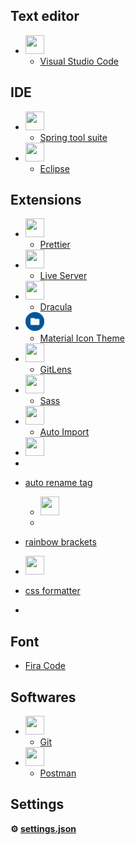 ## Text editor

  - <img src="https://code.visualstudio.com/assets/favicon.ico" height="30px" width="30px">

    - [Visual Studio Code](https://code.visualstudio.com/)
  ## IDE
 - <img src="https://spring.io/images/logo-spring-tools-gear-3dbfa4e3714afa9d58885422ec7ac8e5.svg" height="30px" width="30px">

    - [Spring tool suite ](https://spring.io/tools) 
- <img src="https://www.eclipse.org/downloads/assets/public/images/logo-eclipse.png" height="30px" width="30px">

  - [Eclipse](https://www.eclipse.org/downloads/)

 
## Extensions 

- <img src="https://avatars2.githubusercontent.com/u/25822731?s=400&v=4" height="30px" width="30px">

  - [Prettier](https://marketplace.visualstudio.com/items?itemName=esbenp.prettier-vscode)
  
- <img src="https://ritwickdey.gallerycdn.vsassets.io/extensions/ritwickdey/liveserver/5.6.1/1555497731217/Microsoft.VisualStudio.Services.Icons.Default" height="30px" width="30px">

  - [Live Server](https://marketplace.visualstudio.com/items?itemName=ritwickdey.LiveServer)

- <img src="https://dracula-theme.gallerycdn.vsassets.io/extensions/dracula-theme/theme-dracula/2.24.1/1639416273023/Microsoft.VisualStudio.Services.Icons.Default" height="30px" width="30px">

  - [Dracula](https://marketplace.visualstudio.com/items?itemName=dracula-theme.theme-dracula)

- <img src="https://raw.githubusercontent.com/PKief/vscode-material-icon-theme/master/logo.png" height="30px" width="30px">

  - [Material Icon Theme](https://marketplace.visualstudio.com/items?itemName=PKief.material-icon-theme)
  
- <img src="https://eamodio.gallerycdn.vsassets.io/extensions/eamodio/gitlens/10.2.2/1591818157905/Microsoft.VisualStudio.Services.Icons.Default" height="30px" width="30px">

  - [GitLens](https://marketplace.visualstudio.com/items?itemName=eamodio.gitlens)

- <img src="https://syler.gallerycdn.vsassets.io/extensions/syler/sass-indented/1.8.9/1595239491493/Microsoft.VisualStudio.Services.Icons.Default" height="30px" width="30px">

  - [Sass](https://marketplace.visualstudio.com/items?itemName=Syler.sass-indented)

- <img src="https://steoates.gallerycdn.vsassets.io/extensions/steoates/autoimport/1.5.4/1618500754212/Microsoft.VisualStudio.Services.Icons.Default" height="30px" width="30px">

  - [Auto Import](https://marketplace.visualstudio.com/items?itemName=steoates.autoimport)

 - <img src="https://formulahendry.gallerycdn.vsassets.io/extensions/formulahendry/auto-rename-tag/0.1.9/1634044270873/Microsoft.VisualStudio.Services.Icons.Default" height="30px" width="30px">
 - 
- [auto rename tag](https://marketplace.visualstudio.com/items?itemName=formulahendry.auto-rename-tag)

  - <img src="https://2gua.gallerycdn.vsassets.io/extensions/2gua/rainbow-brackets/0.0.6/1474455607820/Microsoft.VisualStudio.Services.Icons.Default" height="30px" width="30px">
  - 
 - [rainbow brackets](https://marketplace.visualstudio.com/items?itemName=2gua.rainbow-brackets)

  - <img src="https://cdn.vsassets.io/v/M198_20220125.5/_content/Header/default_icon_128.png" height="30px" width="30px">

- [css formatter](https://marketplace.visualstudio.com/items?itemName=aeschli.vscode-css-formatter)
- 
## Font

- [Fira Code](https://github.com/tonsky/FiraCode)

## Softwares

- <img src="https://avatars3.githubusercontent.com/u/18133?s=200&v=4" height="30px" width="30px">

  - [Git](https://git-scm.com/)

- <img src="https://cdn.auth0.com/blog/build-a-secure-express-api-using-postman-and-auth0/postman-logo.png" height="30px" width="30px">

  - [Postman](https://www.postman.com/)

## Settings
**:gear: [settings.json](settings.json)**
